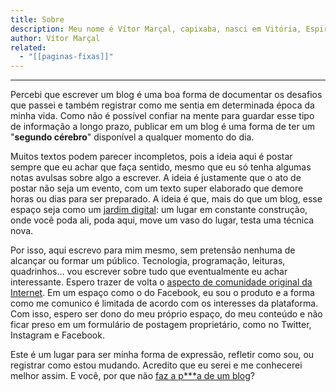 ```yaml
---
title: Sobre
description: Meu nome é Vítor Marçal, capixaba, nasci em Vitória, Espirito Santo, vivi em Minas e já tem uns bons longos anos que vivo no Distrito Federal.
author: Vítor Marçal
related:
  - "[[paginas-fixas]]"
---
```

---
Percebi que escrever um blog é uma boa forma de documentar os desafios que passei e também registrar como me sentia em determinada época da minha vida. Como não é possível confiar na mente para guardar esse tipo de informação a longo prazo, publicar em um blog é uma forma de ter um "**segundo cérebro**" disponível a qualquer momento do dia.

Muitos textos podem parecer incompletos, pois a ideia aqui é postar sempre que eu achar que faça sentido, mesmo que eu só tenha algumas notas avulsas sobre algo a escrever. A ideia é justamente que o ato de postar não seja um evento, com um texto super elaborado que demore horas ou dias para ser preparado. A ideia é que, mais do que um blog, esse espaço seja como um [jardim digital](https://maggieappleton.com/garden-history): um lugar em constante construção, onde você poda ali, poda aqui, move um vaso do lugar, testa uma técnica nova.

Por isso, aqui escrevo para mim mesmo, sem pretensão nenhuma de alcançar ou formar um público. Tecnologia, programação, leituras, quadrinhos... vou escrever sobre tudo que eventualmente eu achar interessante. Espero trazer de volta o [aspecto de comunidade original da Internet](https://www.theverge.com/23513418/bring-back-personal-blogging). Em um espaço como o do Facebook, eu sou o produto e a forma como me comunico é limitada de acordo com os interesses da plataforma. Com isso, espero ser dono do meu próprio espaço, do meu conteúdo e não ficar preso em um formulário de postagem proprietário, como no Twitter, Instagram e Facebook.

Este é um lugar para ser minha forma de expressão, refletir como sou, ou registrar como estou mudando. Acredito que eu serei e me conhecerei melhor assim. E você, por que não [faz a p\*\*\*a de um blog](https://crieaporradeum.blog/)?